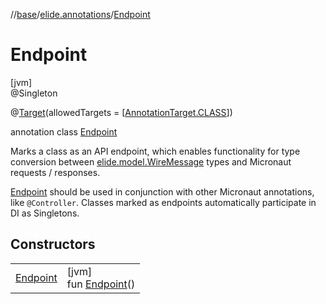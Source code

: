 //[base](../../../index.md)/[elide.annotations](../index.md)/[Endpoint](index.md)

# Endpoint

[jvm]\
@Singleton

@[Target](https://kotlinlang.org/api/latest/jvm/stdlib/kotlin.annotation/-target/index.html)(allowedTargets = [[AnnotationTarget.CLASS](https://kotlinlang.org/api/latest/jvm/stdlib/kotlin.annotation/-annotation-target/-c-l-a-s-s/index.html)])

annotation class [Endpoint](index.md)

Marks a class as an API endpoint, which enables functionality for type conversion between [elide.model.WireMessage](../../elide.model/-wire-message/index.md) types and Micronaut requests / responses.

[Endpoint](index.md) should be used in conjunction with other Micronaut annotations, like `@Controller`. Classes marked as endpoints automatically participate in DI as Singletons.

## Constructors

| | |
|---|---|
| [Endpoint](-endpoint.md) | [jvm]<br>fun [Endpoint](-endpoint.md)() |
